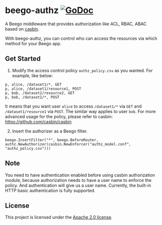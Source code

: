 # beego-authz [![GoDoc](https://godoc.org/github.com/casbin/beego-authz?status.svg)](https://godoc.org/github.com/casbin/beego-authz)
A Beego middleware that provides authorization like ACL, RBAC, ABAC based on [casbin](https://github.com/casbin/casbin).

With beego-authz, you can control who can access the resources via which method for your Beego app.

## Get Started

1. Modify the access control policy ``authz_policy.csv`` as you wanted. For example, like below:

```csv
p, alice, /dataset1/*, GET
p, alice, /dataset1/resource1, POST
p, bob, /dataset2/resource2, GET
p, bob, /dataset2/*, POST
```

It means that you want user ``alice`` to access ``/dataset1/*`` via ``GET`` and ``/dataset1/resource1`` via ``POST``. The similar way applies to user ``bob``. For more advanced usage for the policy, please refer to casbin: https://github.com/casbin/casbin

2. Insert the authorizer as a Beego filter.

```golang
beego.InsertFilter("*", beego.BeforeRouter, authz.NewAuthorizer(casbin.NewEnforcer("authz_model.conf", "authz_policy.csv")))
```

## Note

You need to have authentication enabled before using casbin authorization module, because authorization needs to have a user name to enforce the policy. And authentication will give us a user name. Currently, the built-in HTTP basic authentication is fully supported.

## License

This project is licensed under the [Apache 2.0 license](https://github.com/casbin/beego-authz/blob/master/LICENSE).
